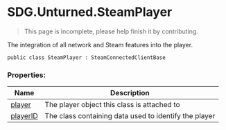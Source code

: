 # SDG.Unturned.SteamPlayer

> This page is incomplete, please help finish it by contributing.

The integration of all network and Steam features into the player.

```
public class SteamPlayer : SteamConnectedClientBase
```

### Properties:

Name | Description
------------ | -------------
[player](scripting/sdg/unturned/steamplayer/player) | The player object this class is attached to
[playerID](scripting/sdg/unturned/steamplayer/playerid) | The class containing data used to identify the player
